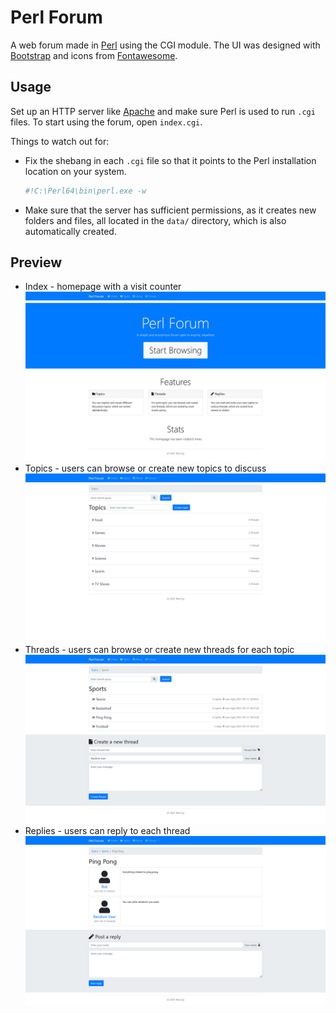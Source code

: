 # Perl Forum

A web forum made in [Perl](https://www.perl.org/) using the CGI module.
The UI was designed with [Bootstrap](https://getbootstrap.com/) and icons from [Fontawesome](https://fontawesome.com/).


## Usage

Set up an HTTP server like [Apache](https://www.apache.org/) and make sure Perl is used to run `.cgi` files. To start using the forum, open `index.cgi`.

Things to watch out for:
* Fix the shebang in each `.cgi` file so that it points to the Perl installation location on your system.
	```perl
	#!C:\Perl64\bin\perl.exe -w
	```
* Make sure that the server has sufficient permissions, as it creates new folders and files, all located in the `data/` directory, which is also automatically created.


## Preview

* Index - homepage with a visit counter
![Render example](preview/index.jpg "Render example")
* Topics - users can browse or create new topics to discuss
![Render example](preview/topics.jpg "Render example")
* Threads - users can browse or create new threads for each topic
![Render example](preview/threads.jpg "Render example")
* Replies - users can reply to each thread
![Render example](preview/replies.jpg "Render example")

